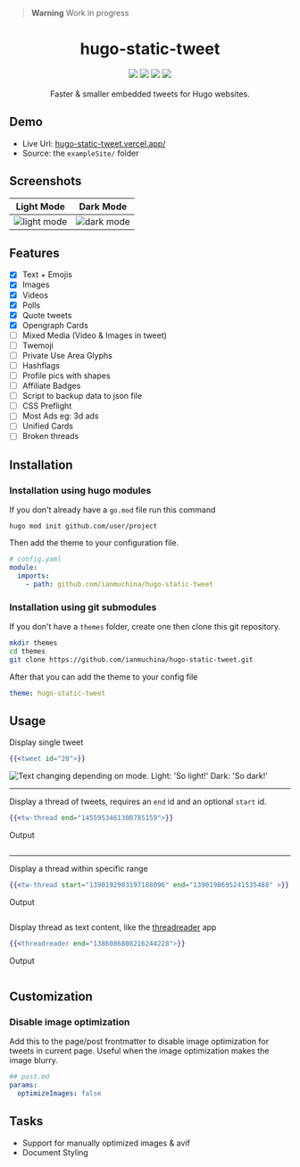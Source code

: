 > **Warning** Work in progress

<h1 align="center">hugo-static-tweet</h1>
<p align="center">
  
  <img src="https://i.imgur.com/8rQXEt4.png">
  
  <img src="https://github.com/ianmuchina/hugo-static-tweet/actions/workflows/checks.yml/badge.svg">
  
  <img src="https://img.shields.io/github/repo-size/ianmuchina/hugo-static-tweet?color=blue">
  <img src="https://img.shields.io/badge/License-MIT-green.svg">
  <br>
  <br>
  Faster & smaller embedded tweets for Hugo websites.  
</p>

## Demo

- Live Url: [hugo-static-tweet.vercel.app/](https://hugo-static-tweet.vercel.app/)
- Source: the `exampleSite/` folder

## Screenshots

| Light Mode                                      | Dark Mode                                    |
| ---------------------------------------------- | --------------------------------------------- |
| ![light mode](https://i.imgur.com/elJLuwA.png) | ![dark mode](https://i.imgur.com/SyGmlUu.png) |

## Features

- [x] Text + Emojis
- [x] Images
- [x] Videos
- [x] Polls
- [x] Quote tweets
- [x] Opengraph Cards
- [ ] Mixed Media (Video & Images in tweet)
- [ ] Twemoji
- [ ] Private Use Area Glyphs
- [ ] Hashflags
- [ ] Profile pics with shapes
- [ ] Affiliate Badges
- [ ] Script to backup data to json file
- [ ] CSS Preflight
- [ ] Most Ads eg: 3d ads
- [ ] Unified Cards
- [ ] Broken threads

## Installation

### Installation using hugo modules

If you don't already have a `go.mod` file run this command

```
hugo mod init github.com/user/project
```

Then add the theme to your configuration file.

```yaml
# config.yaml
module:
  imports:
    - path: github.com/ianmuchina/hugo-static-tweet
```

### Installation using git submodules

If you don't have a `themes` folder, create one then clone this git repository.

```bash
mkdir themes
cd themes
git clone https://github.com/ianmuchina/hugo-static-tweet.git
```

After that you can add the theme to your config file

```yaml
theme: hugo-static-tweet
```

## Usage

Display single tweet

```handlebars
{{<tweet id="20">}}
```


<picture>
  <source media="(prefers-color-scheme: dark)" srcset="https://i.imgur.com/EliCMXv.png">
  <img alt="Text changing depending on mode. Light: 'So light!' Dark: 'So dark!'" src="https://i.imgur.com/OkzdGyp.png">
</picture>

---

Display a thread of tweets, requires an `end` id and an optional `start` id.

```handlebars
{{<tw-thread end="1455953461300785159">}}
```

Output

<picture>
  <source media="(prefers-color-scheme: dark)" srcset="https://i.imgur.com/AYFcShI.png">
  <img alt="" src="https://i.imgur.com/SpWerrK.png">
</picture>

---

Display a thread within specific range

```handlebars
{{<tw-thread start="1390192903197188096" end="1390198695241535488" >}}
```

Output


<picture>
  <source media="(prefers-color-scheme: dark)" srcset="https://i.imgur.com/Vna6Di5.png">
  <img alt="" src="https://i.imgur.com/r4CAwtm.png">
</picture>

Display thread as text content, like the [threadreader](https://threadreaderapp.com/) app

```handlebars
{{<threadreader end="1386086808216244228">}}
```

Output

<picture>
  <source media="(prefers-color-scheme: dark)" srcset="https://i.imgur.com/M2nnnUC.png">
  <img alt="" src="https://i.imgur.com/W0Wd4Fa.png">
</picture>

## Customization

### Disable image optimization

Add this to the page/post frontmatter to disable image optimization for tweets in current page. Useful when the image
optimization makes the image blurry.

```yaml
## post.md
params:
  optimizeImages: false
```

## Tasks

- Support for manually optimized images & avif
- Document Styling
